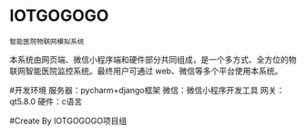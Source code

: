 # IOTGOGOGO
    智能医院物联网模拟系统
    
本系统由网页端、微信小程序端和硬件部分共同组成，是一个多方式、全方位的物联网智能医院监控系统。最终用户可通过 web、微信等多个平台使用本系统。

#开发环境
    服务器：pycharm+django框架
    微信：微信小程序开发工具
    网关：qt5.8.0
    硬件：c语言
    
#Create By IOTGOGOGO项目组


